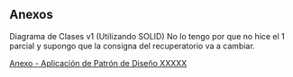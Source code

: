 ## Anexos
Diagrama de Clases v1 (Utilizando SOLID) No lo tengo por que no hice el 1 parcial y supongo que la consigna del recuperatorio va a cambiar.

[Anexo - Aplicación de Patrón de Diseño XXXXX](https://github.com/Rosariomillapi/proyectoGIMNASIO/blob/main/Patr%C3%B3nDeDise%C3%B1o.md)
